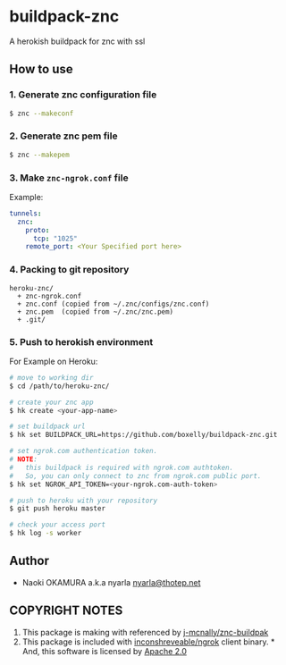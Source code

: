 buildpack-znc
=============

A herokish buildpack for znc with ssl

How to use
----------

### 1. Generate znc configuration file

```bash
$ znc --makeconf
```

### 2. Generate znc pem file

```bash
$ znc --makepem
```

### 3. Make `znc-ngrok.conf` file

Example:

```yaml
tunnels:
  znc:
    proto:
      tcp: "1025"
    remote_port: <Your Specified port here>
```

### 4. Packing to git repository

```
heroku-znc/
  + znc-ngrok.conf
  + znc.conf (copied from ~/.znc/configs/znc.conf)
  + znc.pem  (copied from ~/.znc/znc.pem)
  + .git/
```

### 5. Push to herokish environment

For Example on Heroku:

```bash
# move to working dir
$ cd /path/to/heroku-znc/

# create your znc app
$ hk create <your-app-name>

# set buildpack url
$ hk set BUILDPACK_URL=https://github.com/boxelly/buildpack-znc.git

# set ngrok.com authentication token.
# NOTE:
#   this buildpack is required with ngrok.com authtoken.
#   So, you can only connect to znc from ngrok.com public port.
$ hk set NGROK_API_TOKEN=<your-ngrok.com-auth-token>

# push to heroku with your repository
$ git push heroku master

# check your access port
$ hk log -s worker
```

Author
------

  * Naoki OKAMURA a.k.a nyarla <nyarla@thotep.net>

COPYRIGHT NOTES
---------------

  1. This package is making with referenced by [j-mcnally/znc-buildpak](https://github.com/j-mcnally/znc-buildpak)
  2. This package is included with  [inconshreveable/ngrok](https://github.com/inconshreveable/ngrok) client binary.
    * And, this software is licensed by [Apache 2.0](https://github.com/inconshreveable/ngrok/blob/master/LICENSE)

